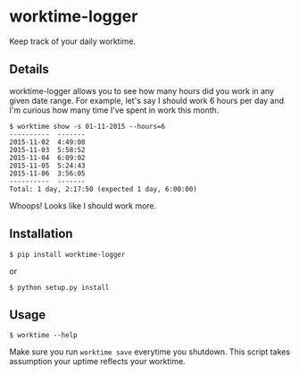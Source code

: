 # worktime-logger #

Keep track of your daily worktime.

## Details ##

worktime-logger allows you to see how many hours did you work in any given date range.
For example, let's say I should work 6 hours per day and I'm curious how many time I've spent in work this month.

    $ worktime show -s 01-11-2015 --hours=6
    ----------  -------
    2015-11-02  4:49:08
    2015-11-03  5:58:52
    2015-11-04  6:09:02
    2015-11-05  5:24:43
    2015-11-06  3:56:05
    ----------  -------
    Total: 1 day, 2:17:50 (expected 1 day, 6:00:00)

Whoops! Looks like I should work more.

## Installation ##

    $ pip install worktime-logger

or

    $ python setup.py install
    
## Usage ##

    $ worktime --help

Make sure you run `worktime save` everytime you shutdown.
This script takes assumption your uptime reflects your worktime.
